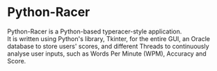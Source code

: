 # Python-Racer

Python-Racer is a Python-based typeracer-style application.<br>
It is written using Python's library, Tkinter, for the entire GUI, an Oracle database to store users' scores, and different Threads to continuously analyse user inputs, such as Words Per Minute (WPM), Accuracy and Score.